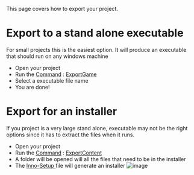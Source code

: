 This page covers how to export your project.

 # Export to a stand alone executable
For small projects this is the easiest option. It will produce an executable that should run on any windows machine

 - Open your project
 - Run the [Command](https://github.com/ZilchEngine/ZilchDocs/blob/master/zero_editor_documentation/zeromanual/editor/editorcommands.markdown) : [ExportGame](https://github.com/ZilchEngine/ZilchDocs/blob/master/code_reference/command_reference.markdown#exportgame)
 - Select a executable file name
 - You are done!

 # Export for an installer
If you project is a very large stand alone, executable may not be the right options since it has to extract the files when it runs.

 - Open your project
 - Run the [Command](https://github.com/ZilchEngine/ZilchDocs/blob/master/zero_editor_documentation/zeromanual/editor/editorcommands.markdown) : [ExportContent](https://github.com/ZilchEngine/ZilchDocs/blob/master/code_reference/command_reference.markdown#exportcontent)
 - A folder will be opened will all the files that need to be in the installer
 - The [Inno-Setup ](http://www.jrsoftware.org/isdl.php ) file will generate an installer
   ![image](https://media.githubusercontent.com/media/ZilchEngine/ZilchFiles/master/doc_files/47333.png)
 

 